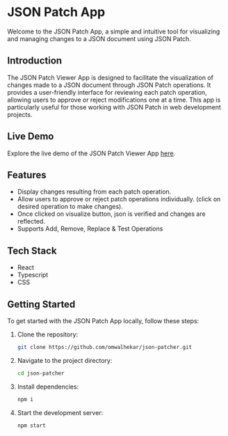 # JSON Patch App

Welcome to the JSON Patch App, a simple and intuitive tool for visualizing and managing changes to a JSON document using JSON Patch.

## Introduction

The JSON Patch Viewer App is designed to facilitate the visualization of changes made to a JSON document through JSON Patch operations. It provides a user-friendly interface for reviewing each patch operation, allowing users to approve or reject modifications one at a time. This app is particularly useful for those working with JSON Patch in web development projects.

## Live Demo

Explore the live demo of the JSON Patch Viewer App [here](https://657ed18b4f9e7f58b9fa89bf--willowy-maamoul-390940.netlify.app/).

## Features

- Display changes resulting from each patch operation.
- Allow users to approve or reject patch operations individually. (click on desired operation to make changes).
- Once clicked on visualize button, json is verified and changes are reflected.
- Supports Add, Remove, Replace & Test Operations

## Tech Stack

- React
- Typescript
- CSS

## Getting Started

To get started with the JSON Patch App locally, follow these steps:

1. Clone the repository:

   ```bash
   git clone https://github.com/omwalhekar/json-patcher.git
2. Navigate to the project directory:

   ```bash
   cd json-patcher
3. Install dependencies:

   ```bash
   npm i
4. Start the development server:
   ```bash
   npm start